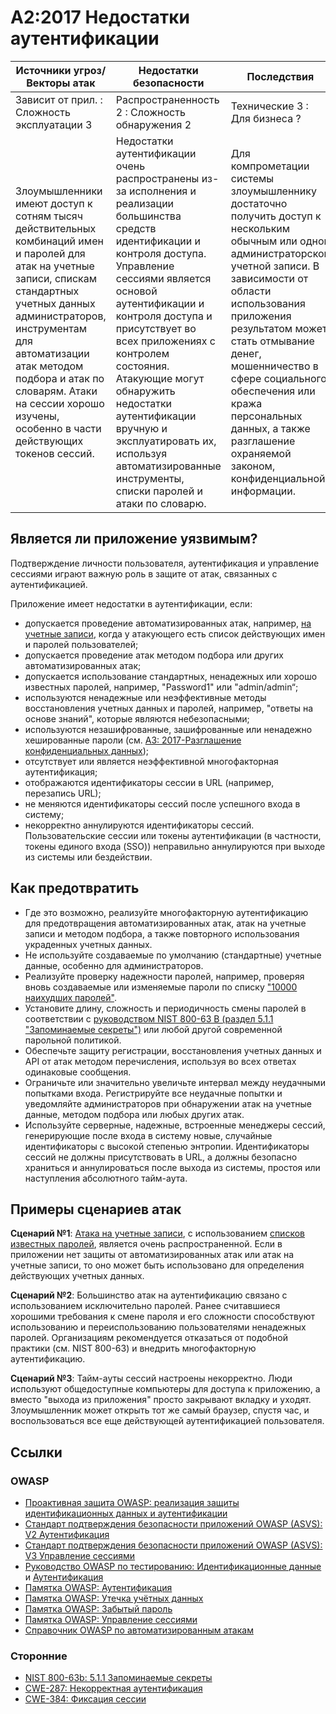 # A2:2017 Недостатки аутентификации

| Источники угроз/Векторы атак | Недостатки безопасности           | Последствия               |
| -- | -- | -- |
| Зависит от прил. : Сложность эксплуатации 3 | Распространенность 2 : Сложность обнаружения 2 | Технические 3 : Для бизнеса ? |
| Злоумышленники имеют доступ к сотням тысяч действительных комбинаций имен и паролей для атак на учетные записи, спискам стандартных учетных данных администраторов, инструментам для автоматизации атак методом подбора и атак по словарям. Атаки на сессии хорошо изучены, особенно в части действующих токенов сессий. | Недостатки аутентификации очень распространены из-за исполнения и реализации большинства средств идентификации и контроля доступа. Управление сессиями является основой аутентификации и контроля доступа и присутствует во всех приложениях с контролем состояния. Атакующие могут обнаружить недостатки аутентификации вручную и эксплуатировать их, используя автоматизированные инструменты, списки паролей и атаки по словарю. | Для компрометации системы злоумышленнику достаточно получить доступ к нескольким обычным или одной администраторской учетной записи. В зависимости от области использования приложения результатом может стать отмывание денег, мошенничество в сфере социального обеспечения или кража персональных данных, а также разглашение охраняемой законом, конфиденциальной информации. |

## Является ли приложение уязвимым?

Подтверждение личности пользователя, аутентификация и управление сессиями играют важную роль в защите от атак, связанных с аутентификацией.

Приложение имеет недостатки в аутентификации, если:

* допускается проведение автоматизированных атак, например, [на учетные записи](https://www.owasp.org/index.php/Credential_stuffing), когда у атакующего есть список действующих имен и паролей пользователей;
* допускается проведение атак методом подбора или других автоматизированных атак;
* допускается использование стандартных, ненадежных или хорошо известных паролей, например, "Password1" или "admin/admin“;
* используются ненадежные или неэффективные методы восстановления учетных данных и паролей, например, "ответы на основе знаний", которые являются небезопасными;
* используются незашифрованные, зашифрованные или ненадежно хешированные пароли (см. [A3: 2017-Разглашение конфиденциальных данных](0xa3-sensitive-data-disclosure.md));
* отсутствует или является неэффективной многофакторная аутентификация;
* отображаются идентификаторы сессии в URL (например, перезапись URL);
* не меняются идентификаторы сессий после успешного входа в систему;
* некорректно аннулируются идентификаторы сессий. Пользовательские сессии или токены аутентификации (в частности, токены единого входа (SSO)) неправильно аннулируются при выходе из системы или бездействии.

## Как предотвратить

* Где это возможно, реализуйте многофакторную аутентификацию для предотвращения автоматизированных атак, атак на учетные записи и методом подбора, а также повторного использования украденных учетных данных.
* Не используйте создаваемые по умолчанию (стандартные) учетные данные, особенно для администраторов.
* Реализуйте проверку надежности паролей, например, проверяя вновь создаваемые или изменяемые пароли по списку ["10000 наихудших паролей"](https://github.com/danielmiessler/SecLists/tree/master/Passwords).
* Установите длину, сложность и периодичность смены паролей в соответствии с [руководством NIST 800-63 B (раздел 5.1.1 "Запоминаемые секреты")](https://pages.nist.gov/800-63-3/sp800-63b.html#memsecret) или любой другой современной парольной политикой.
* Обеспечьте защиту регистрации, восстановления учетных данных и API от атак методом перечисления, используя во всех ответах одинаковые сообщения.
* Ограничьте или значительно увеличьте интервал между неудачными попытками входа. Регистрируйте все неудачные попытки и уведомляйте администраторов при обнаружении атак на учетные данные, методом подбора или любых других атак.
* Используйте серверные, надежные, встроенные менеджеры сессий, генерирующие после входа в систему новые, случайные идентификаторы с высокой степенью энтропии. Идентификаторы сессий не должны присутствовать в URL, а должны безопасно храниться и аннулироваться после выхода из системы, простоя или наступления абсолютного тайм-аута.

## Примеры сценариев атак

**Сценарий №1**: [Атака на учетные записи](https://www.owasp.org/index.php/Credential_stuffing), с использованием [списков известных паролей](https://github.com/danielmiessler/SecLists), является очень распространенной. Если в приложении нет защиты от автоматизированных атак или атак на учетные записи, то оно может быть использовано для определения действующих учетных данных.

**Сценарий №2**: Большинство атак на аутентификацию связано с использованием исключительно паролей. Ранее считавшиеся хорошими требования к смене пароля и его сложности способствуют использованию и переиспользованию пользователями ненадежных паролей. Организациям рекомендуется отказаться от подобной практики (см. NIST 800-63) и внедрить многофакторную аутентификацию.

**Сценарий №3**: Тайм-ауты сессий настроены некорректно. Люди используют общедоступные компьютеры для доступа к приложению, а вместо "выхода из приложения" просто закрывают вкладку и уходят. Злоумышленник может открыть тот же самый браузер, спустя час, и воспользоваться все еще действующей аутентификацией пользователя.

## Ссылки

### OWASP

* [Проактивная защита OWASP: реализация защиты идентификационных данных и аутентификации](https://www.owasp.org/index.php/OWASP_Proactive_Controls#5:_Implement_Identity_and_Authentication_Controls)
* [Стандарт подтверждения безопасности приложений OWASP (ASVS): V2 Аутентификация](https://www.owasp.org/index.php/Category:OWASP_Application_Security_Verification_Standard_Project#tab=Home)
* [Стандарт подтверждения безопасности приложений OWASP (ASVS): V3 Управление сессиями](https://www.owasp.org/index.php/Category:OWASP_Application_Security_Verification_Standard_Project#tab=Home)
* [Руководство OWASP по тестированию: Идентификационные данные](https://www.owasp.org/index.php/Testing_Identity_Management)
 и [Аутентификация](https://www.owasp.org/index.php/Testing_for_authentication)
* [Памятка OWASP: Аутентификация](https://www.owasp.org/index.php/Authentication_Cheat_Sheet)
* [Памятка OWASP: Утечка учётных данных](https://www.owasp.org/index.php/Credential_Stuffing_Prevention_Cheat_Sheet)
* [Памятка OWASP: Забытый пароль](https://www.owasp.org/index.php/Forgot_Password_Cheat_Sheet)
* [Памятка OWASP: Управление сессиями](https://www.owasp.org/index.php/Session_Management_Cheat_Sheet)
* [Справочник OWASP по автоматизированным атакам](https://www.owasp.org/index.php/OWASP_Automated_Threats_to_Web_Applications)

### Сторонние

* [NIST 800-63b: 5.1.1 Запоминаемые секреты](https://pages.nist.gov/800-63-3/sp800-63b.html#memsecret)
* [CWE-287: Некорректная аутентификация](https://cwe.mitre.org/data/definitions/287.html)
* [CWE-384: Фиксация сессии](https://cwe.mitre.org/data/definitions/384.html)